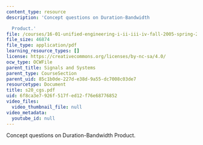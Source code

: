 ```yaml
---
content_type: resource
description: 'Concept questions on Duration-Bandwidth

  Product.'
file: /courses/16-01-unified-engineering-i-ii-iii-iv-fall-2005-spring-2006/6f8ca3e7926f517fed12f76e68776852_s20_cgs.pdf
file_size: 46874
file_type: application/pdf
learning_resource_types: []
license: https://creativecommons.org/licenses/by-nc-sa/4.0/
ocw_type: OCWFile
parent_title: Signals and Systems
parent_type: CourseSection
parent_uid: 85c1b0de-227d-e38d-9a55-dc7008c03de7
resourcetype: Document
title: s20_cgs.pdf
uid: 6f8ca3e7-926f-517f-ed12-f76e68776852
video_files:
  video_thumbnail_file: null
video_metadata:
  youtube_id: null
---
```

Concept questions on Duration-Bandwidth
Product.